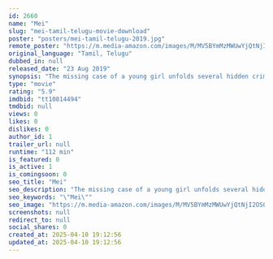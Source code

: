 ```yaml
---
id: 2660
name: "Mei"
slug: "mei-tamil-telugu-movie-download"
poster: "posters/mei-tamil-telugu-2019.jpg"
remote_poster: "https://m.media-amazon.com/images/M/MV5BYmMzMWUwYjQtNjI2OS00ODU3LTg0MTktZTYzYTE0ZWJmYTkwXkEyXkFqcGc@._V1_SX300.jpg"
original_language: "Tamil, Telugu"
dubbed_in: null
released_date: "23 Aug 2019"
synopsis: "The missing case of a young girl unfolds several hidden crimes related to a medical racket as investigation progresses."
type: "movie"
rating: "5.9"
imdbid: "tt10814494"
tmdbid: null
views: 0
likes: 0
dislikes: 0
author_id: 1
trailer_url: null
runtime: "112 min"
is_featured: 0
is_active: 1
is_comingsoon: 0
seo_title: "Mei"
seo_description: "The missing case of a young girl unfolds several hidden crimes related to a medical racket as investigation progresses."
seo_keywords: "\"Mei\""
seo_image: "https://m.media-amazon.com/images/M/MV5BYmMzMWUwYjQtNjI2OS00ODU3LTg0MTktZTYzYTE0ZWJmYTkwXkEyXkFqcGc@._V1_SX300.jpg"
screenshots: null
redirect_to: null
social_shares: 0
created_at: 2025-04-10 19:12:56
updated_at: 2025-04-10 19:12:56
---
```


